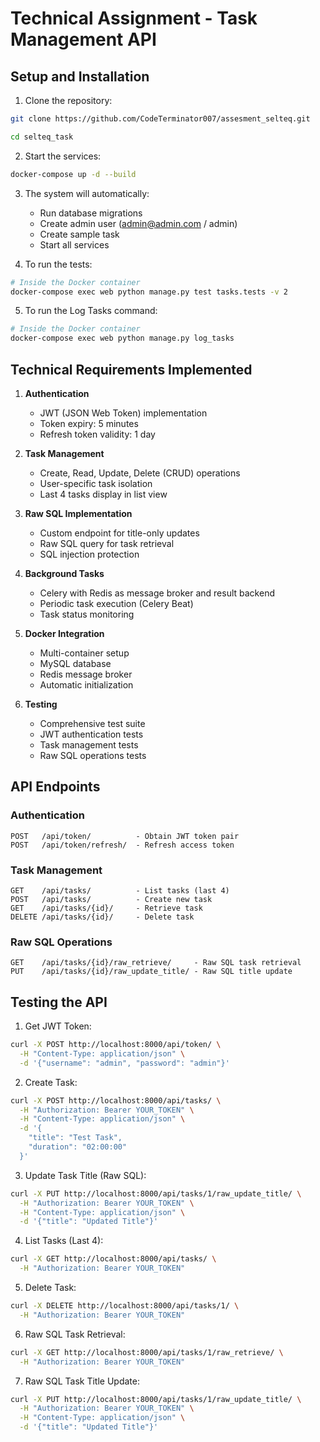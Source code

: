 # Technical Assignment - Task Management API



## Setup and Installation

1. Clone the repository:
```bash
git clone https://github.com/CodeTerminator007/assesment_selteq.git

cd selteq_task
```

2. Start the services:
```bash
docker-compose up -d --build
```

3. The system will automatically:
   - Run database migrations
   - Create admin user (admin@admin.com / admin)
   - Create sample task
   - Start all services

4. To run the tests:
```bash
# Inside the Docker container
docker-compose exec web python manage.py test tasks.tests -v 2
```
5. To run the Log Tasks command:
```bash
# Inside the Docker container
docker-compose exec web python manage.py log_tasks
```


## Technical Requirements Implemented

1. **Authentication**
   - JWT (JSON Web Token) implementation
   - Token expiry: 5 minutes
   - Refresh token validity: 1 day

2. **Task Management**
   - Create, Read, Update, Delete (CRUD) operations
   - User-specific task isolation
   - Last 4 tasks display in list view

3. **Raw SQL Implementation**
   - Custom endpoint for title-only updates
   - Raw SQL query for task retrieval
   - SQL injection protection

4. **Background Tasks**
   - Celery with Redis as message broker and result backend
   - Periodic task execution (Celery Beat)
   - Task status monitoring

5. **Docker Integration**
   - Multi-container setup
   - MySQL database
   - Redis message broker
   - Automatic initialization

6. **Testing**
   - Comprehensive test suite
   - JWT authentication tests
   - Task management tests
   - Raw SQL operations tests



## API Endpoints

### Authentication
```
POST   /api/token/          - Obtain JWT token pair
POST   /api/token/refresh/  - Refresh access token
```

### Task Management
```
GET    /api/tasks/          - List tasks (last 4)
POST   /api/tasks/          - Create new task
GET    /api/tasks/{id}/     - Retrieve task
DELETE /api/tasks/{id}/     - Delete task
```

### Raw SQL Operations
```
GET    /api/tasks/{id}/raw_retrieve/     - Raw SQL task retrieval
PUT    /api/tasks/{id}/raw_update_title/ - Raw SQL title update
```


## Testing the API

1. Get JWT Token:
```bash
curl -X POST http://localhost:8000/api/token/ \
  -H "Content-Type: application/json" \
  -d '{"username": "admin", "password": "admin"}'
```

2. Create Task:
```bash
curl -X POST http://localhost:8000/api/tasks/ \
  -H "Authorization: Bearer YOUR_TOKEN" \
  -H "Content-Type: application/json" \
  -d '{
    "title": "Test Task",
    "duration": "02:00:00"
  }'
```

3. Update Task Title (Raw SQL):
```bash
curl -X PUT http://localhost:8000/api/tasks/1/raw_update_title/ \
  -H "Authorization: Bearer YOUR_TOKEN" \
  -H "Content-Type: application/json" \
  -d '{"title": "Updated Title"}'
```

4. List Tasks (Last 4):
```bash
curl -X GET http://localhost:8000/api/tasks/ \
  -H "Authorization: Bearer YOUR_TOKEN"
```

5. Delete Task:
```bash
curl -X DELETE http://localhost:8000/api/tasks/1/ \
  -H "Authorization: Bearer YOUR_TOKEN"
```

6. Raw SQL Task Retrieval:
```bash
curl -X GET http://localhost:8000/api/tasks/1/raw_retrieve/ \
  -H "Authorization: Bearer YOUR_TOKEN"
```   

7. Raw SQL Task Title Update:
```bash
curl -X PUT http://localhost:8000/api/tasks/1/raw_update_title/ \
  -H "Authorization: Bearer YOUR_TOKEN" \
  -H "Content-Type: application/json" \
  -d '{"title": "Updated Title"}'
```

